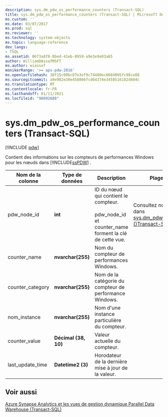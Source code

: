 ```yaml
---
description: sys.dm_pdw_os_performance_counters (Transact-SQL)
title: sys.dm_pdw_os_performance_counters (Transact-SQL) | Microsoft Docs
ms.custom: ''
ms.date: 03/07/2017
ms.prod: sql
ms.reviewer: ''
ms.technology: system-objects
ms.topic: language-reference
dev_langs:
- TSQL
ms.assetid: 0673a8f8-8bed-41eb-8959-a9e3e9e03a65
author: WilliamDAssafMSFT
ms.author: wiassaf
monikerRange: '>= aps-pdw-2016'
ms.openlocfilehash: 38f15c09bc07e3ef9c74480ec6684805fc98ce08
ms.sourcegitcommit: a9e982e30e458866fcd64374e3458516182d604c
ms.translationtype: MT
ms.contentlocale: fr-FR
ms.lasthandoff: 01/11/2021
ms.locfileid: "98092688"
---
```

# <a name="sysdm_pdw_os_performance_counters-transact-sql"></a>sys.dm_pdw_os_performance_counters (Transact-SQL)
[!INCLUDE [pdw](../../includes/applies-to-version/pdw.md)]

  Contient des informations sur les compteurs de performances Windows pour les nœuds dans [!INCLUDE[ssPDW](../../includes/sspdw-md.md)] .  
  
|Nom de la colonne|Type de données|Description|Plage|  
|-----------------|---------------|-----------------|-----------|  
|pdw_node_id|**int**|ID du nœud qui contient le compteur.<br /><br /> pdw_node_id et counter_name forment la clé de cette vue.|Consultez node_id dans [sys.dm_pdw_nodes &#40;&#41;Transact-SQL ](../../relational-databases/system-dynamic-management-views/sys-dm-pdw-nodes-transact-sql.md).|  
|counter_name|**nvarchar(255)**|Nom du compteur de performances Windows.||  
|counter_category|**nvarchar(255)**|Nom de la catégorie du compteur de performance Windows.||  
|nom_instance|**nvarchar(255)**|Nom d'une instance particulière du compteur.||  
|counter_value|**Décimal (38, 10)**|Valeur actuelle du compteur.||  
|last_update_time|**Datetime2 (3)**|Horodateur de la dernière mise à jour de la valeur.||  
  
## <a name="see-also"></a>Voir aussi  
 [Azure Synapse Analytics et les vues de gestion dynamique Parallel Data Warehouse &#40;Transact-SQL&#41;](../../relational-databases/system-dynamic-management-views/sql-and-parallel-data-warehouse-dynamic-management-views.md)  
  
  
